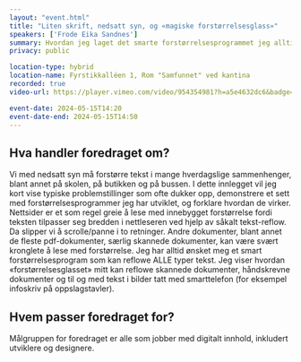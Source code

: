 ```yaml
---
layout: "event.html"
title: "Liten skrift, nedsatt syn, og «magiske forstørrelsesglass»"
speakers: ['Frode Eika Sandnes']
summary: Hvordan jeg laget det smarte forstørrelsesprogrammet jeg alltid har drømt om!
privacy: public

location-type: hybrid
location-name: Fyrstikkalléen 1, Rom "Samfunnet" ved kantina
recorded: true
video-url: https://player.vimeo.com/video/954354981?h=a5e4632dc6&badge=0&autopause=0&player_id=0&app_id=58479&texttrack=no

event-date: 2024-05-15T14:20
event-date-end: 2024-05-15T14:50
---
```


## Hva handler foredraget om?

Vi med nedsatt syn må forstørre tekst i mange hverdagslige sammenhenger, blant annet på skolen, på butikken og på bussen. I dette innlegget vil jeg kort vise typiske problemstillinger som ofte dukker opp, demonstrere et sett med forstørrelsesprogrammer jeg har utviklet, og forklare hvordan de virker. Nettsider er et som regel greie å lese med innebygget forstørrelse fordi teksten tilpasser seg bredden i nettleseren ved hjelp av såkalt tekst-reflow. Da slipper vi å scrolle/panne i to retninger. Andre dokumenter, blant annet de fleste pdf-dokumenter, særlig skannede dokumenter, kan være svært kronglete å lese med forstørrelse. Jeg har alltid ønsket meg et smart forstørrelsesprogram som kan reflowe ALLE typer tekst. Jeg viser hvordan «forstørrelsesglasset» mitt kan reflowe skannede dokumenter, håndskrevne dokumenter og til og med tekst i bilder tatt med smarttelefon (for eksempel infoskriv på oppslagstavler).

## Hvem passer foredraget for?

Målgruppen for foredraget er alle som jobber med digitalt innhold, inkludert utviklere og designere.
